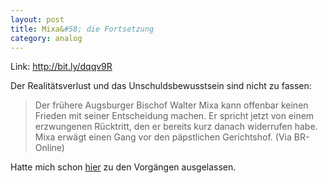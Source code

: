 ```yaml
---
layout: post
title: Mixa&#58; die Fortsetzung
category: analog
---
```


Link: http://bit.ly/dqqv9R

Der Realitätsverlust und das Unschuldsbewusstsein sind nicht zu fassen:

> Der frühere Augsburger Bischof Walter Mixa kann offenbar keinen Frieden mit seiner Entscheidung machen. Er spricht jetzt von einem erzwungenen Rücktritt, den er bereits kurz danach widerrufen habe. Mixa erwägt einen Gang vor den päpstlichen Gerichtshof.﻿
(Via BR-Online)

Hatte mich schon [hier](http://bit.ly/aL4TEC) zu den Vorgängen ausgelassen.